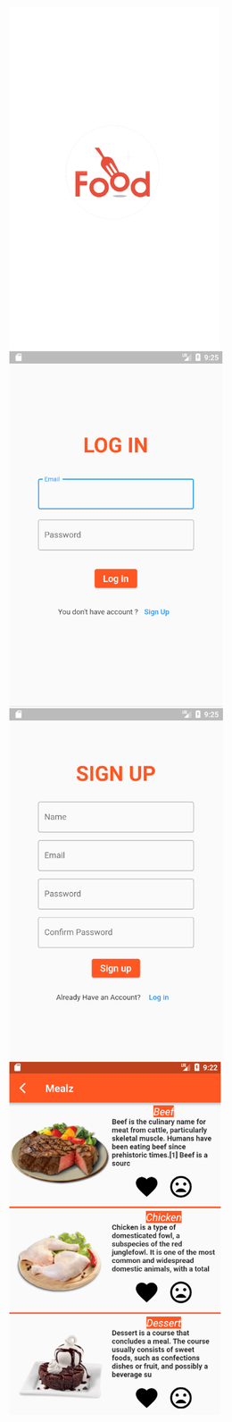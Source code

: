 ![Demo](screenshots/animatedsplashscreen.png)
![Demo](screenshots/login.png)
![Demo](screenshots/signup.png)
![Demo](screenshots/categories.png)




